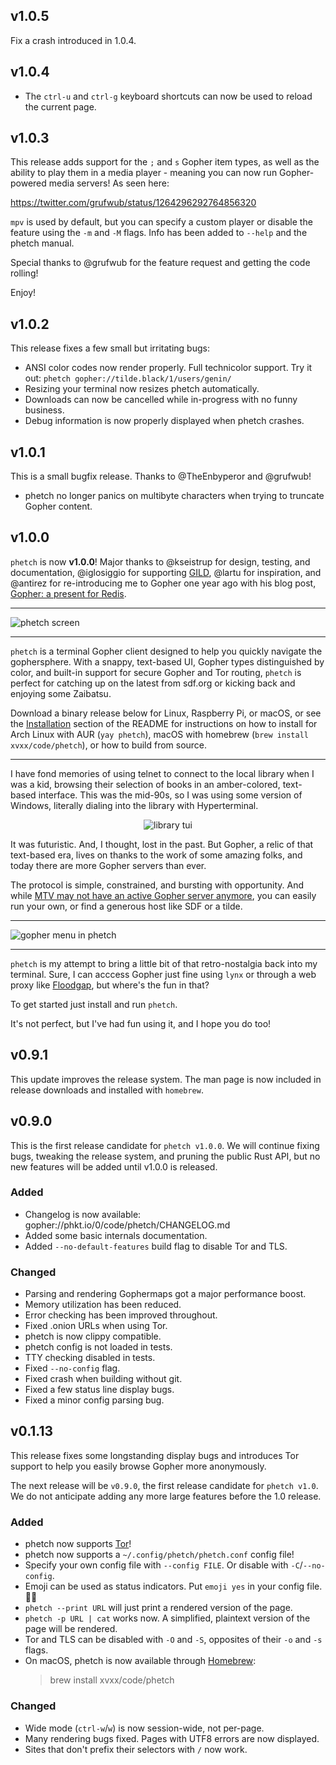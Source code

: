 ## v1.0.5

Fix a crash introduced in 1.0.4.

## v1.0.4

- The `ctrl-u` and `ctrl-g` keyboard shortcuts can now be used
  to reload the current page.

## v1.0.3

This release adds support for the `;` and `s` Gopher item types,
as well as the ability to play them in a media player - meaning
you can now run Gopher-powered media servers! As seen here:

https://twitter.com/grufwub/status/1264296292764856320

`mpv` is used by default, but you can specify a custom player
or disable the feature using the `-m` and `-M` flags. Info has
been added to `--help` and the phetch manual.

Special thanks to @grufwub for the feature request and getting
the code rolling!

Enjoy!


## v1.0.2

This release fixes a few small but irritating bugs:

- ANSI color codes now render properly. Full technicolor support.
  Try it out: `phetch gopher://tilde.black/1/users/genin/`
- Resizing your terminal now resizes phetch automatically.
- Downloads can now be cancelled while in-progress with no funny
  business.
- Debug information is now properly displayed when phetch crashes.

## v1.0.1

This is a small bugfix release. Thanks to @TheEnbyperor and @grufwub!

- phetch no longer panics on multibyte characters when trying to
  truncate Gopher content.

## v1.0.0

`phetch` is now **v1.0.0**! Major thanks to @kseistrup for design,
testing, and documentation, @iglosiggio for supporting [GILD][gild],
@lartu for inspiration, and @antirez for re-introducing me to Gopher
one year ago with his blog post, [Gopher: a present for
Redis](http://antirez.com/news/127).

---

![phetch screen][phetch screen]

---

`phetch` is a terminal Gopher client designed to help you quickly
navigate the gophersphere. With a snappy, text-based UI, Gopher types
distinguished by color, and built-in support for secure Gopher and Tor
routing, `phetch` is perfect for catching up on the latest from
sdf.org or kicking back and enjoying some Zaibatsu.

Download a binary release below for Linux, Raspberry Pi, or macOS, or
see the [Installation][install] section of the README for instructions
on how to install for Arch Linux with AUR (`yay phetch`), macOS with
homebrew (`brew install xvxx/code/phetch`), or how to build from
source.

---

I have fond memories of using telnet to connect to the local library
when I was a kid, browsing their selection of books in an
amber-colored, text-based interface. This was the mid-90s, so I was
using some version of Windows, literally dialing into the library with
Hyperterminal.

<p align="center">
<img src="https://git.io/JvusG" alt="library tui">
</p>

It was futuristic. And, I thought, lost in the past. But Gopher, a
relic of that text-based era, lives on thanks to the work of some
amazing folks, and today there are more Gopher servers than ever.

The protocol is simple, constrained, and bursting with opportunity.
And while [MTV may not have an active Gopher server anymore][mtv], you
can easily run your own, or find a generous host like SDF or a tilde.

---

![gopher menu in phetch][phetch menu]

---

`phetch` is my attempt to bring a little bit of that retro-nostalgia
back into my terminal. Sure, I can acccess Gopher just fine using
`lynx` or through a web proxy like [Floodgap][floodgap], but where's
the fun in that?

To get started just install and run `phetch`.

It's not perfect, but I've had fun using it, and I hope you do too!

[phetch screen]: https://raw.githubusercontent.com/xvxx/phetch/f1fe58d2483af1c64fa61aa46e5858b599f8e67b/img/start.png
[phetch menu]: https://raw.githubusercontent.com/xvxx/phetch/3ec5e3f4335a5fdf709b5643da8aa4d5abe70815/img/dos.png
[install]: README.md#installation
[gild]: https://github.com/xvxx/gild
[floodgap]: https://gopher.floodgap.com/gopher/
[mtv]: https://tedium.co/2017/06/22/modern-day-gopher-history/

## v0.9.1

This update improves the release system. The man page is now included
in release downloads and installed with `homebrew`.

## v0.9.0

This is the first release candidate for `phetch v1.0.0`. We will
continue fixing bugs, tweaking the release system, and pruning
the public Rust API, but no new features will be added until v1.0.0
is released.

### Added

- Changelog is now available:
  gopher://phkt.io/0/code/phetch/CHANGELOG.md
- Added some basic internals documentation.
- Added `--no-default-features` build flag to disable Tor and TLS.

### Changed

- Parsing and rendering Gophermaps got a major performance boost.
- Memory utilization has been reduced.
- Error checking has been improved throughout.
- Fixed .onion URLs when using Tor.
- phetch is now clippy compatible.
- phetch config is not loaded in tests.
- TTY checking disabled in tests.
- Fixed `--no-config` flag.
- Fixed crash when building without git.
- Fixed a few status line display bugs.
- Fixed a minor config parsing bug.

## v0.1.13

This release fixes some longstanding display bugs and introduces Tor
support to help you easily browse Gopher more anonymously.

The next release will be `v0.9.0`, the first release candidate for
`phetch v1.0`. We do not anticipate adding any more large features
before the 1.0 release.

### Added

- phetch now supports [Tor][tor]!
- phetch now supports a `~/.config/phetch/phetch.conf` config file!
- Specify your own config file with `--config FILE`. Or disable with
  `-C`/`--no-config`.
- Emoji can be used as status indicators. Put `emoji yes` in your
  config file. 🧅🔐
- `phetch --print URL` will just print a rendered version of the page.
- `phetch -p URL | cat` works now. A simplified, plaintext version of
  the page will be rendered.
- Tor and TLS can be disabled with `-O` and `-S`, opposites of their
  `-o` and `-s` flags.
- On macOS, phetch is now available through [Homebrew](brew.sh):
  > brew install xvxx/code/phetch

### Changed

- Wide mode (`ctrl-w`/`w`) is now session-wide, not per-page.
- Many rendering bugs fixed. Pages with UTF8 errors are now displayed.
- Sites that don't prefix their selectors with `/` now work.

[tor]: (https://www.torproject.org/)
